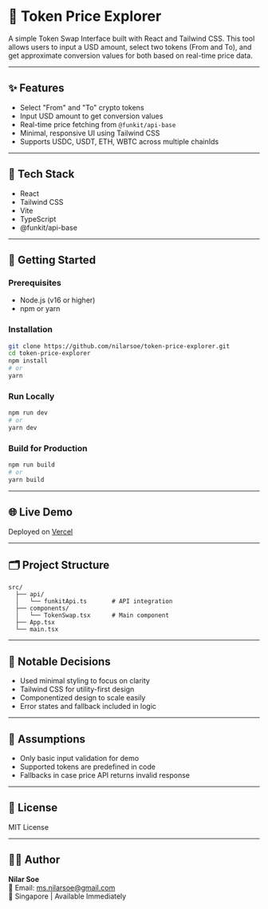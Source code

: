 # 💱 Token Price Explorer

A simple Token Swap Interface built with React and Tailwind CSS. This tool allows users to input a USD amount, select two tokens (From and To), and get approximate conversion values for both based on real-time price data.

---

## ✨ Features

- Select "From" and "To" crypto tokens
- Input USD amount to get conversion values
- Real-time price fetching from `@funkit/api-base`
- Minimal, responsive UI using Tailwind CSS
- Supports USDC, USDT, ETH, WBTC across multiple chainIds

---

## 🔧 Tech Stack

- React
- Tailwind CSS
- Vite
- TypeScript
- @funkit/api-base

---

## 🚀 Getting Started

### Prerequisites

- Node.js (v16 or higher)
- npm or yarn

### Installation

```bash
git clone https://github.com/nilarsoe/token-price-explorer.git
cd token-price-explorer
npm install
# or
yarn
```

### Run Locally

```bash
npm run dev
# or
yarn dev
```

### Build for Production

```bash
npm run build
# or
yarn build
```

---

## 🌐 Live Demo

Deployed on [Vercel](https://token-price-explorer.vercel.app/)

---

## 🗂️ Project Structure

```
src/
  ├── api/
  │   └── funkitApi.ts       # API integration
  ├── components/
  │   └── TokenSwap.tsx      # Main component
  ├── App.tsx
  └── main.tsx
```

---

## 📌 Notable Decisions

- Used minimal styling to focus on clarity
- Tailwind CSS for utility-first design
- Componentized design to scale easily
- Error states and fallback included in logic

---

## 🧪 Assumptions

- Only basic input validation for demo
- Supported tokens are predefined in code
- Fallbacks in case price API returns invalid response

---

## 📄 License

MIT License

---

## 🙋‍♀️ Author

**Nilar Soe**  
📧 Email: ms.nilarsoe@gmail.com  
📱 Singapore | Available Immediately
